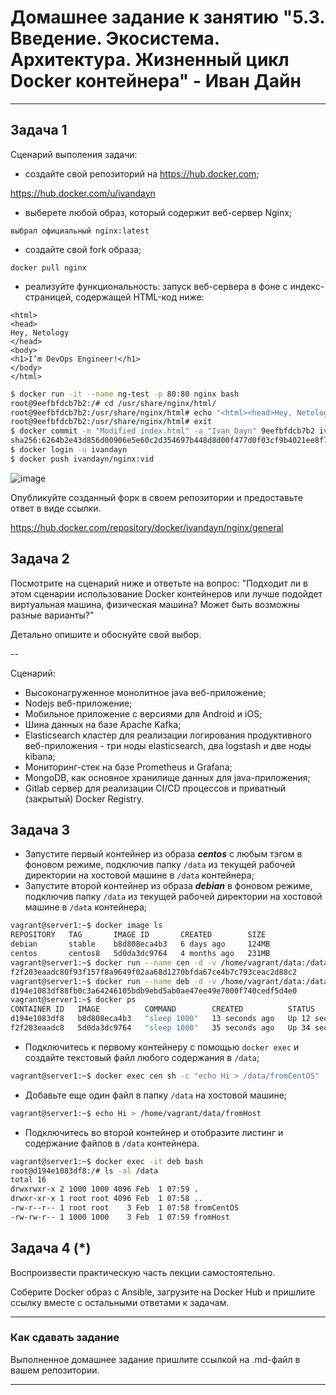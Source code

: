 
# Домашнее задание к занятию "5.3. Введение. Экосистема. Архитектура. Жизненный цикл Docker контейнера" - Иван Дайн


---

## Задача 1

Сценарий выполения задачи:

- создайте свой репозиторий на https://hub.docker.com;

https://hub.docker.com/u/ivandayn
- выберете любой образ, который содержит веб-сервер Nginx;

`выбрал официальный nginx:latest`
- создайте свой fork образа;

`docker pull nginx`
- реализуйте функциональность:
запуск веб-сервера в фоне с индекс-страницей, содержащей HTML-код ниже:
```
<html>
<head>
Hey, Netology
</head>
<body>
<h1>I’m DevOps Engineer!</h1>
</body>
</html>
```
```bash
$ docker run -it --name ng-test -p 80:80 nginx bash
root@9eefbfdcb7b2:/# cd /usr/share/nginx/html/
root@9eefbfdcb7b2:/usr/share/nginx/html# echo "<html><head>Hey, Netology</head><body><h1>I&rsquo;m DevOps Engineer&#33;</h1></body></html>" > index.html
root@9eefbfdcb7b2:/usr/share/nginx/html# exit
$ docker commit -m "Modified index.html" -a "Ivan Dayn" 9eefbfdcb7b2 ivandayn/nginx:vid
sha256:6264b2e43d856d00906e5e60c2d354697b448d8d00f477d0f03cf9b4021ee8f7
$ docker login -u ivandayn
$ docker push ivandayn/nginx:vid
```
![image](https://user-images.githubusercontent.com/93118042/151934903-e4da60c1-f1d6-47c4-a9a9-11b9c368d6f2.png)

Опубликуйте созданный форк в своем репозитории и предоставьте ответ в виде ссылки.

https://hub.docker.com/repository/docker/ivandayn/nginx/general

## Задача 2

Посмотрите на сценарий ниже и ответьте на вопрос:
"Подходит ли в этом сценарии использование Docker контейнеров или лучше подойдет виртуальная машина, физическая машина? Может быть возможны разные варианты?"

Детально опишите и обоснуйте свой выбор.

--

Сценарий:

- Высоконагруженное монолитное java веб-приложение;
- Nodejs веб-приложение;
- Мобильное приложение c версиями для Android и iOS;
- Шина данных на базе Apache Kafka;
- Elasticsearch кластер для реализации логирования продуктивного веб-приложения - три ноды elasticsearch, два logstash и две ноды kibana;
- Мониторинг-стек на базе Prometheus и Grafana;
- MongoDB, как основное хранилище данных для java-приложения;
- Gitlab сервер для реализации CI/CD процессов и приватный (закрытый) Docker Registry.

## Задача 3

- Запустите первый контейнер из образа ***centos*** c любым тэгом в фоновом режиме, подключив папку ```/data``` из текущей рабочей директории на хостовой машине в ```/data``` контейнера;
- Запустите второй контейнер из образа ***debian*** в фоновом режиме, подключив папку ```/data``` из текущей рабочей директории на хостовой машине в ```/data``` контейнера;
```bash
vagrant@server1:~$ docker image ls
REPOSITORY   TAG       IMAGE ID       CREATED        SIZE
debian       stable    b8d808eca4b3   6 days ago     124MB
centos       centos8   5d0da3dc9764   4 months ago   231MB
vagrant@server1:~$ docker run --name cen -d -v /home/vagrant/data:/data 5d0da3dc9764 sleep 1000
f2f203eaadc80f93f157f8a9649f02aa68d1270bfda67ce4b7c793ceac2d88c2
vagrant@server1:~$ docker run --name deb -d -v /home/vagrant/data:/data b8d808eca4b3 sleep 1000
d194e1083df88fb0c3a64246105bdb9ebd5ab0ae47ee49e7000f740cedf5d4e0
vagrant@server1:~$ docker ps
CONTAINER ID   IMAGE          COMMAND        CREATED          STATUS          PORTS     NAMES
d194e1083df8   b8d808eca4b3   "sleep 1000"   13 seconds ago   Up 12 seconds             deb
f2f203eaadc8   5d0da3dc9764   "sleep 1000"   35 seconds ago   Up 34 seconds             cen
```
- Подключитесь к первому контейнеру с помощью ```docker exec``` и создайте текстовый файл любого содержания в ```/data```;
```bash
vagrant@server1:~$ docker exec cen sh -c "echo Hi > /data/fromCentOS"
```
- Добавьте еще один файл в папку ```/data``` на хостовой машине;
```bash
vagrant@server1:~$ echo Hi > /home/vagrant/data/fromHost
```
- Подключитесь во второй контейнер и отобразите листинг и содержание файлов в ```/data``` контейнера.
```bash
vagrant@server1:~$ docker exec -it deb bash
root@d194e1083df8:/# ls -al /data
total 16
drwxrwxr-x 2 1000 1000 4096 Feb  1 07:59 .
drwxr-xr-x 1 root root 4096 Feb  1 07:58 ..
-rw-r--r-- 1 root root    3 Feb  1 07:58 fromCentOS
-rw-rw-r-- 1 1000 1000    3 Feb  1 07:59 fromHost
```

## Задача 4 (*)

Воспроизвести практическую часть лекции самостоятельно.

Соберите Docker образ с Ansible, загрузите на Docker Hub и пришлите ссылку вместе с остальными ответами к задачам.


---

### Как cдавать задание

Выполненное домашнее задание пришлите ссылкой на .md-файл в вашем репозитории.

---
